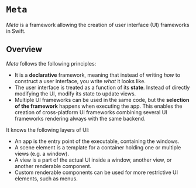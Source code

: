 # ``Meta``

_Meta_ is a framework allowing the creation of user interface (UI) frameworks in Swift.

## Overview

_Meta_ follows the following principles:

- It is a **declarative** framework, meaning that instead of writing _how_ to construct a user interface, you write _what_ it looks like.
- The user interface is treated as a function of its **state**. Instead of directly modifying the UI, modify its state to update views.
- Multiple UI frameworks can be used in the same code, but the **selection of the framework** happens when executing the app. This enables the creation of cross-platform UI frameworks combining several UI frameworks rendering always with the same backend.

It knows the following layers of UI:

- An app is the entry point of the executable, containing the windows.
- A scene element is a template for a container holding one or multiple views (e.g. a window).
- A view is a part of the actual UI inside a window, another view, or another renderable component.
- Custom renderable components can be used for more restrictive UI elements, such as menus.
